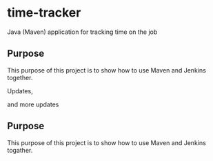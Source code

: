 # time-tracker
Java (Maven) application for tracking time on the job

## Purpose

This purpose of this project is to show how to use Maven and Jenkins together.

Updates, 

and more updates

## Purpose

This purpose of this project is to show how to use Maven and Jenkins togather.
